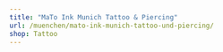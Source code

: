 ```yaml
---
title: "MaTo Ink Munich Tattoo & Piercing"
url: /muenchen/mato-ink-munich-tattoo-und-piercing/
shop: Tattoo
---
```

